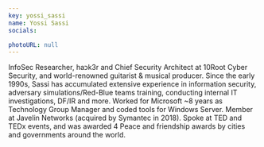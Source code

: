 ```yaml
---
key: yossi_sassi
name: Yossi Sassi
socials:

photoURL: null
---
```


InfoSec Researcher, haכk3r and Chief Security Architect at 10Root Cyber Security, and world-renowned guitarist & musical producer. Since the early 1990s, Sassi has accumulated extensive experience in information security, adversary simulations/Red-Blue teams training, conducting internal IT investigations, DF/IR and more. Worked for Microsoft ~8 years as Technology Group Manager and coded tools for Windows Server. Member at Javelin Networks (acquired by Symantec in 2018). Spoke at TED and TEDx events, and was awarded 4 Peace and friendship awards by cities and governments around the world.
